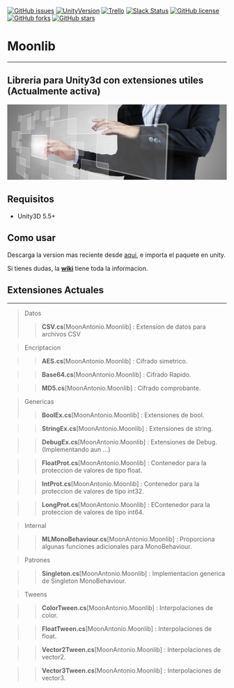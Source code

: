 [![GitHub issues](https://img.shields.io/github/issues/MOON-TYPE/Moonlib.svg)](https://github.com/MOON-TYPE/Moonlib/issues)
[![UnityVersion](https://img.shields.io/badge/Unity-2017.1.1p2-brightgreen.svg)](https://unity3d.com/es)
[![Trello](https://img.shields.io/badge/Trello-OFF-red.svg)](https://github.com/MOON-TYPE/MIcaros)
[![Slack Status](https://moonantonio.herokuapp.com/badge.svg)](https://moonantonio.herokuapp.com/)
[![GitHub license](https://img.shields.io/badge/license-MIT-blue.svg)](https://raw.githubusercontent.com/MOON-TYPE/Moonlib/master/LICENSE)
[![GitHub forks](https://img.shields.io/github/forks/MOON-TYPE/Moonlib.svg)](https://github.com/MOON-TYPE/Moonlib/network)
[![GitHub stars](https://img.shields.io/github/stars/MOON-TYPE/Moonlib.svg)](https://github.com/MOON-TYPE/Moonlib/stargazers)

# Moonlib
---
Libreria para Unity3d con extensiones utiles **(Actualmente activa)**
---

<p align="center"><img src="https://github.com/MOON-TYPE/Moonlib/blob/master/res/lib.jpg?raw=true"></p>

## Requisitos

* Unity3D 5.5+

## Como usar

Descarga la version mas reciente desde [aqui][1], e importa el paquete en unity.

Si tienes dudas, la [**wiki**][2] tiene toda la informacion.

## Extensiones Actuales
---

> Datos
> > **CSV.cs**[MoonAntonio.Moonlib] : Extension de datos para archivos CSV

> Encriptacion

> > **AES.cs**[MoonAntonio.Moonlib] : Cifrado simetrico.

> > **Base64.cs**[MoonAntonio.Moonlib] : Cifrado Rapido.

> > **MD5.cs**[MoonAntonio.Moonlib] : Cifrado comprobante.

> Genericas
> > **BoolEx.cs**[MoonAntonio.Moonlib] : Extensiones de bool.

> > **StringEx.cs**[MoonAntonio.Moonlib] : Extensiones de string.

> > **DebugEx.cs**[MoonAntonio.Moonlib] : Extensiones de Debug.(Implementando aun ...)

> > **FloatProt.cs**[MoonAntonio.Moonlib] : Contenedor para la proteccion de valores de tipo float.

> > **IntProt.cs**[MoonAntonio.Moonlib] : Contenedor para la proteccion de valores de tipo int32.

> > **LongProt.cs**[MoonAntonio.Moonlib] : EContenedor para la proteccion de valores de tipo int64.

> Internal

> > **MLMonoBehaviour.cs**[MoonAntonio.Moonlib] : Proporciona algunas funciones adicionales para MonoBehaviour.

> Patrones

> > **Singleton.cs**[MoonAntonio.Moonlib] : Implementacion generica de Singleton MonoBehaviour.

> Tweens

> > **ColorTween.cs**[MoonAntonio.Moonlib] : Interpolaciones de color.

> > **FloatTween.cs**[MoonAntonio.Moonlib] : Interpolaciones de float.

> > **Vector2Tween.cs**[MoonAntonio.Moonlib] : Interpolaciones de vector2.

> > **Vector3Tween.cs**[MoonAntonio.Moonlib] : Interpolaciones de vector3.



[1]: https://github.com/MOON-TYPE/Moonlib/releases
[2]: https://github.com/MOON-TYPE/Moonlib/wiki